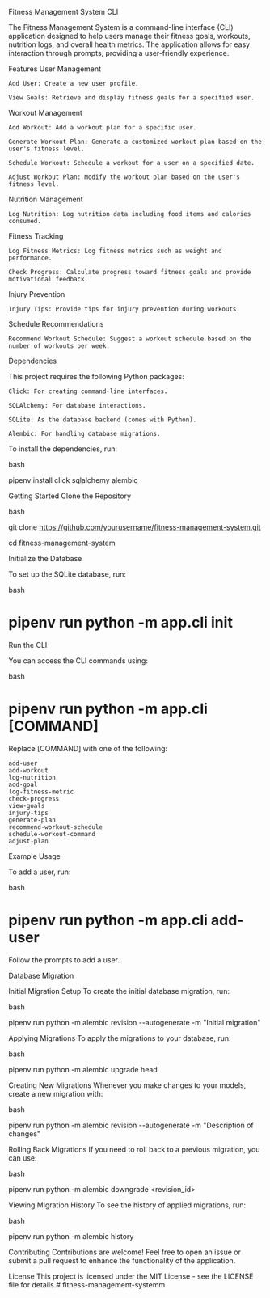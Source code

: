 Fitness Management System CLI

The Fitness Management System is a command-line interface (CLI) application designed to help users manage their fitness goals, workouts, nutrition logs, and overall health metrics. The application allows for easy interaction through prompts, providing a user-friendly experience.

Features
User Management

    Add User: Create a new user profile.

    View Goals: Retrieve and display fitness goals for a specified user.

Workout Management

    Add Workout: Add a workout plan for a specific user.

    Generate Workout Plan: Generate a customized workout plan based on the user's fitness level.

    Schedule Workout: Schedule a workout for a user on a specified date.

    Adjust Workout Plan: Modify the workout plan based on the user's fitness level.

Nutrition Management

    Log Nutrition: Log nutrition data including food items and calories consumed.

Fitness Tracking

    Log Fitness Metrics: Log fitness metrics such as weight and performance.

    Check Progress: Calculate progress toward fitness goals and provide motivational feedback.

Injury Prevention

    Injury Tips: Provide tips for injury prevention during workouts.

Schedule Recommendations

    Recommend Workout Schedule: Suggest a workout schedule based on the number of workouts per week.

Dependencies

This project requires the following Python packages:

    Click: For creating command-line interfaces.

    SQLAlchemy: For database interactions.

    SQLite: As the database backend (comes with Python).

    Alembic: For handling database migrations.

To install the dependencies, run:

bash

pipenv install click sqlalchemy alembic

Getting Started
Clone the Repository

bash

git clone https://github.com/yourusername/fitness-management-system.git

cd fitness-management-system

Initialize the Database

To set up the SQLite database, run:

bash

# pipenv run python -m app.cli init

Run the CLI

You can access the CLI commands using:

bash

# pipenv run python -m app.cli [COMMAND]

Replace [COMMAND] with one of the following:

    add-user
    add-workout
    log-nutrition
    add-goal
    log-fitness-metric
    check-progress
    view-goals
    injury-tips
    generate-plan
    recommend-workout-schedule
    schedule-workout-command
    adjust-plan

Example Usage

To add a user, run:

bash

# pipenv run python -m app.cli add-user

Follow the prompts to add a user.

Database Migration

Initial Migration Setup
To create the initial database migration, run:

bash

pipenv run python -m alembic revision --autogenerate -m "Initial migration"

Applying Migrations
To apply the migrations to your database, run:

bash

pipenv run python -m alembic upgrade head

Creating New Migrations
Whenever you make changes to your models, create a new migration with:

bash

 pipenv run python -m alembic revision --autogenerate -m "Description of changes"

 Rolling Back Migrations
If you need to roll back to a previous migration, you can use:

bash

 pipenv run python -m alembic downgrade <revision_id>

Viewing Migration History
To see the history of applied migrations, run:

bash

 pipenv run python -m alembic history

Contributing
Contributions are welcome! Feel free to open an issue or submit a pull request to enhance the functionality of the application.

License
This project is licensed under the MIT License - see the LICENSE file for details.# fitness-management-systemm
